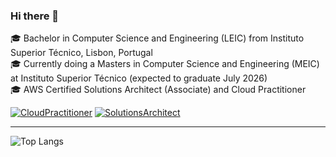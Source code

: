 ### Hi there 👋

🎓 Bachelor in Computer Science and Engineering (LEIC) from Instituto Superior Técnico, Lisbon, Portugal  \
🎓 Currently doing a Masters in Computer Science and Engineering (MEIC) at Instituto Superior Técnico (expected to graduate July 2026)  \
🎓 AWS Certified Solutions Architect (Associate) and Cloud Practitioner

[![CloudPractitioner](https://github.com/user-attachments/assets/ea858aa4-9c0f-420a-83c1-91e7681c61cc)](https://www.credly.com/badges/9d94075d-c315-4582-9c3e-73b7f2b26f3e/public_url)
[![SolutionsArchitect](https://github.com/user-attachments/assets/67141568-b5bb-4da5-a6a2-5cf5f988aa17)](https://www.credly.com/badges/90b1dff1-8827-4d07-ba9f-24471da65096/public_url)

-------------------------
![Top Langs](https://github-readme-stats.vercel.app/api/top-langs/?username=TiDeane&hide=javascript,css,scss,html,groovy&theme=tokyonight&exclude_repo=ML-Homeworks)

<!--
**TiDeane/TiDeane** is a ✨ _special_ ✨ repository because its `README.md` (this file) appears on your GitHub profile.

Here are some ideas to get you started:

- 🔭 I’m currently working on ...
- 🌱 I’m currently learning ...
- 👯 I’m looking to collaborate on ...
- 🤔 I’m looking for help with ...
- 💬 Ask me about ...
- 📫 How to reach me: ...
- 😄 Pronouns: ...
- ⚡ Fun fact: ...
-->
